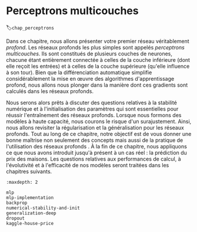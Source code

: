 # Perceptrons multicouches
:label:`chap_perceptrons` 

Dans ce chapitre, nous allons présenter votre premier réseau véritablement *profond*.
Les réseaux profonds les plus simples sont appelés *perceptrons multicouches*.
Ils sont constitués de plusieurs couches de neurones,
chacune étant entièrement connectée à celles de la couche inférieure
(dont elle reçoit les entrées)
et à celles de la couche supérieure (qu'elle influence à son tour).
Bien que la différenciation automatique
simplifie considérablement la mise en œuvre des algorithmes d'apprentissage profond,
nous allons nous plonger dans la manière dont ces gradients
sont calculés dans les réseaux profonds.

Nous serons alors prêts à
discuter des questions relatives à la stabilité numérique et à l'initialisation des paramètres
qui sont essentielles pour réussir l'entraînement des réseaux profonds.
Lorsque nous formons des modèles à haute capacité, nous courons le risque d'un surajustement. Ainsi, nous allons
revisiter la régularisation et la généralisation
pour les réseaux profonds.
Tout au long de ce chapitre, notre objectif est de vous donner une bonne maîtrise non seulement des concepts mais aussi de la pratique de l'utilisation des réseaux profonds 
.
À la fin de ce chapitre, nous appliquons ce que nous avons introduit jusqu'à présent à un cas réel : la prédiction du prix des maisons.
Les questions relatives aux performances de calcul, à l'évolutivité et à l'efficacité
de nos modèles seront traitées dans les chapitres suivants.

```toc
:maxdepth: 2

mlp
mlp-implementation
backprop
numerical-stability-and-init
generalization-deep
dropout
kaggle-house-price
```

